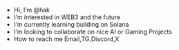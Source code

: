 - Hi, I’m @hak
- I’m interested in WEB3 and the future
- I’m currently learning building on Solana
- I’m looking to collaborate on nice AI or Gaming Projects
- How to reach me Email,TG,Discord,X


<!---
ineedm47/ineedm47 is a ✨ special ✨ repository because its `README.md` (this file) appears on your GitHub profile.
You can click the Preview link to take a look at your changes.
--->
